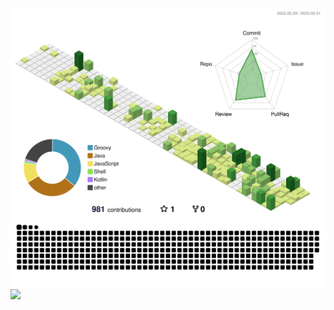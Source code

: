 ![](./profile-3d-contrib/profile-green-animate.svg)
![](./github-contribution-grid-snake.svg)
![](./github-metrics.svg)
